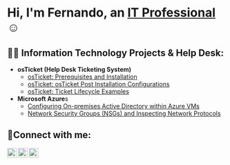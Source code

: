 <h1>Hi, I'm Fernando, an <a href="https://linkedin.com/in/fpalaciositpro">IT Professional</a>☺</h1>

<h2>👨‍💻 Information Technology Projects & Help Desk:</h2>

- <b>osTicket (Help Desk Ticketing System)</b>
  - [osTicket: Prerequisites and Installation](https://github.com/fernpalacios/osticket-prereqs)
  - [osTicket: osTicket Post Installation Configurations](https://github.com/FernPalacios/osTicket_Post_Install_Config)
  - [osTicket: Ticket Lifecycle Examples](https://github.com/FernPalacios/osTicket-Ticket-Lifecycle-Examples)
- <b>Microsoft Azure</b>s
  - [Configuring On-premises Active Directory within Azure VMs](https://github.com/fernpalacios/configure-ad)
  - [Network Security Groups (NSGs) and Inspecting Network Protocols](https://github.com/fernpalacios/azure-network-protocols)

<h2>🤳Connect with me:</h2>

[<img align="left" alt="Josh | Twitter" width="22px" src="https://cdn.jsdelivr.net/npm/simple-icons@v3/icons/twitter.svg" />][twitter]
[<img align="left" alt="Josh | LinkedIn" width="22px" src="https://cdn.jsdelivr.net/npm/simple-icons@v3/icons/linkedin.svg" />][linkedin]
[<img align="left" alt="Josh | Instagram" width="22px" src="https://cdn.jsdelivr.net/npm/simple-icons@v3/icons/instagram.svg" />][instagram]

[twitter]: https://twitter.com/Josh
[instagram]: https://www.instagram.com/Josh
[linkedin]: https://linkedin.com/in/Josh

